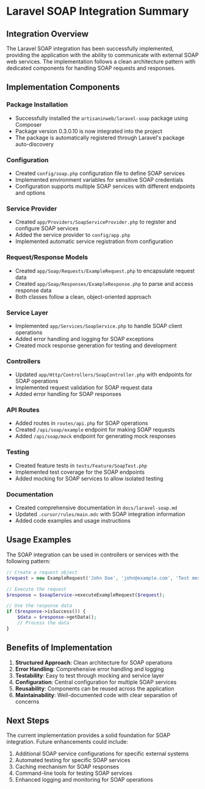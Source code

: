 # Laravel SOAP Integration Summary

## Integration Overview

The Laravel SOAP integration has been successfully implemented, providing the application with the ability to communicate with external SOAP web services. The implementation follows a clean architecture pattern with dedicated components for handling SOAP requests and responses.

## Implementation Components

### Package Installation
- Successfully installed the `artisaninweb/laravel-soap` package using Composer
- Package version 0.3.0.10 is now integrated into the project
- The package is automatically registered through Laravel's package auto-discovery

### Configuration
- Created `config/soap.php` configuration file to define SOAP services
- Implemented environment variables for sensitive SOAP credentials
- Configuration supports multiple SOAP services with different endpoints and options

### Service Provider
- Created `app/Providers/SoapServiceProvider.php` to register and configure SOAP services
- Added the service provider to `config/app.php`
- Implemented automatic service registration from configuration

### Request/Response Models
- Created `app/Soap/Requests/ExampleRequest.php` to encapsulate request data
- Created `app/Soap/Responses/ExampleResponse.php` to parse and access response data
- Both classes follow a clean, object-oriented approach

### Service Layer
- Implemented `app/Services/SoapService.php` to handle SOAP client operations
- Added error handling and logging for SOAP exceptions
- Created mock response generation for testing and development

### Controllers
- Updated `app/Http/Controllers/SoapController.php` with endpoints for SOAP operations
- Implemented request validation for SOAP request data
- Added error handling for SOAP responses

### API Routes
- Added routes in `routes/api.php` for SOAP operations
- Created `/api/soap/example` endpoint for making SOAP requests
- Added `/api/soap/mock` endpoint for generating mock responses

### Testing
- Created feature tests in `tests/Feature/SoapTest.php`
- Implemented test coverage for the SOAP endpoints
- Added mocking for SOAP services to allow isolated testing

### Documentation
- Created comprehensive documentation in `docs/laravel-soap.md`
- Updated `.cursor/rules/main.mdc` with SOAP integration information
- Added code examples and usage instructions

## Usage Examples

The SOAP integration can be used in controllers or services with the following pattern:

```php
// Create a request object
$request = new ExampleRequest('John Doe', 'john@example.com', 'Test message');

// Execute the request
$response = $soapService->executeExampleRequest($request);

// Use the response data
if ($response->isSuccess()) {
    $data = $response->getData();
    // Process the data
}
```

## Benefits of Implementation

1. **Structured Approach**: Clean architecture for SOAP operations
2. **Error Handling**: Comprehensive error handling and logging
3. **Testability**: Easy to test through mocking and service layer
4. **Configuration**: Central configuration for multiple SOAP services
5. **Reusability**: Components can be reused across the application
6. **Maintainability**: Well-documented code with clear separation of concerns

## Next Steps

The current implementation provides a solid foundation for SOAP integration. Future enhancements could include:

1. Additional SOAP service configurations for specific external systems
2. Automated testing for specific SOAP services
3. Caching mechanism for SOAP responses
4. Command-line tools for testing SOAP services
5. Enhanced logging and monitoring for SOAP operations 